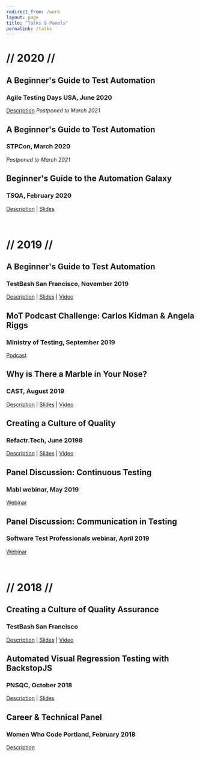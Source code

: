 ```yaml
---
redirect_from: /work
layout: page
title: "Talks & Panels"
permalink: /talks
---
```


# // 2020 //

## A Beginner's Guide to Test Automation
### Agile Testing Days USA, June 2020
[Description](https://agiletestingdays.us/session/a-beginners-guide-to-test-automation")
_Postponed to March 2021_

## A Beginner's Guide to Test Automation
### STPCon, March 2020
_Postponed to March 2021_

## Beginner's Guide to the Automation Galaxy
### TSQA, February 2020
[Description](https://tsqa.org/sessions#block-yui_3_17_2_1_1577116787998_19057) | [Slides](http://bit.ly/beginners-guide-automation-galaxy)

&nbsp;
&nbsp;
# // 2019 //

## A Beginner's Guide to Test Automation
### TestBash San Francisco, November 2019
[Description](https://www.ministryoftesting.com/events/testbash-san-francisco-2019#a-beginner-s-guide-to-test-automation) | [Slides](http://bit.ly/angela-testbash2019) | [Video](https://www.ministryoftesting.com/dojo/series/testbash-san-francisco-2019/lessons/a-beginner-s-guide-to-test-automation-angela-riggs)

## MoT Podcast Challenge: Carlos Kidman & Angela Riggs
### Ministry of Testing, September 2019
[Podcast](http://bit.ly/angela-mot-podcast)

## Why is There a Marble in Your Nose?
### CAST, August 2019
[Description](https://cast2019.sched.com/event/O8qZ/why-is-there-a-marble-in-your-nose) | [Slides](http://bit.ly/cast2019-marble-nose) | [Video](http://bit.ly/angela-cast2019-video)

## Creating a Culture of Quality
### Refactr.Tech, June 20198
[Description](https://refactr.tech/detail/sessions.html#creating-a-culture-of-quality) | [Slides](http://bit.ly/refactr2019-culture-quality) | [Video](http://bit.ly/angela-refactr2019-video)

## Panel Discussion: Continuous Testing
### Mabl webinar, May 2019
[Webinar](https://www.mabl.com/blog/how-to-shift-to-continuous-testing-in-devops)

## Panel Discussion: Communication in Testing
### Software Test Professionals webinar, April 2019
[Webinar](https://www.softwaretestpro.com/communication-in-testing)

&nbsp;
&nbsp;
# // 2018 //

## Creating a Culture of Quality Assurance
### TestBash San Francisco
[Description](https://www.ministryoftesting.com/events/testbash-san-francisco-2018#creating-a-culture-of-quality-assurance) | [Slides](https://speakerdeck.com/angelariggs/creating-a-culture-of-quality-testbash-sf) | [Video](https://www.ministryoftesting.com/dojo/lessons/creating-a-culture-of-quality-assurance-angela-riggs)

## Automated Visual Regression Testing with BackstopJS
### PNSQC, October 2018
[Description](https://www.pnsqc.org/automated-visual-regression-testing-with-backstopjs) | [Slides](https://speakerdeck.com/angelariggs/automating-visual-regression-testing-with-backstopjs)

## Career & Technical Panel
### Women Who Code Portland, February 2018
[Description](https://www.meetup.com/Women-Who-Code-Portland/events/245945636)
